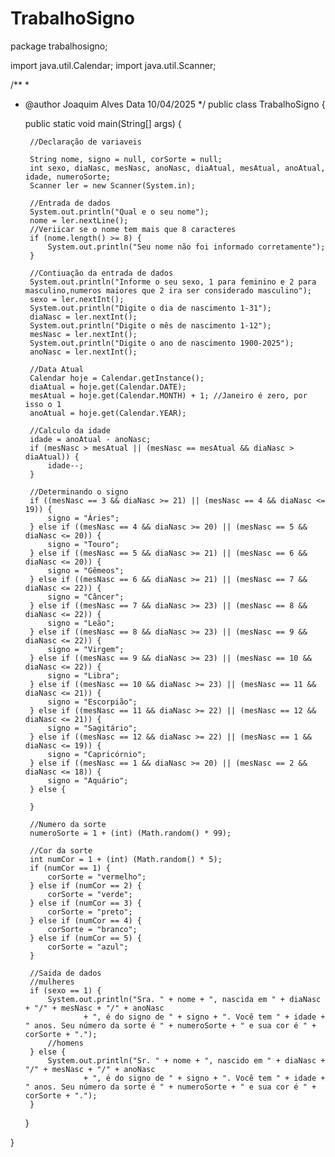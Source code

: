# TrabalhoSigno
package trabalhosigno;

import java.util.Calendar;
import java.util.Scanner;

/**
 *
 * @author Joaquim Alves Data 10/04/2025
 */
public class TrabalhoSigno {

    public static void main(String[] args) {
   
        //Declaração de variaveis

        String nome, signo = null, corSorte = null;
        int sexo, diaNasc, mesNasc, anoNasc, diaAtual, mesAtual, anoAtual, idade, numeroSorte;
        Scanner ler = new Scanner(System.in);

        //Entrada de dados
        System.out.println("Qual e o seu nome");
        nome = ler.nextLine();
        //Veriicar se o nome tem mais que 8 caracteres
        if (nome.length() >= 8) {
            System.out.println("Seu nome não foi informado corretamente");
        }

        //Contiuação da entrada de dados
        System.out.println("Informe o seu sexo, 1 para feminino e 2 para masculino,numeros maiores que 2 ira ser considerado masculino");
        sexo = ler.nextInt();
        System.out.println("Digite o dia de nascimento 1-31");
        diaNasc = ler.nextInt();
        System.out.println("Digite o mês de nascimento 1-12");
        mesNasc = ler.nextInt();
        System.out.println("Digite o ano de nascimento 1900-2025");
        anoNasc = ler.nextInt();

        //Data Atual
        Calendar hoje = Calendar.getInstance();
        diaAtual = hoje.get(Calendar.DATE);
        mesAtual = hoje.get(Calendar.MONTH) + 1; //Janeiro é zero, por isso o 1
        anoAtual = hoje.get(Calendar.YEAR);

        //Calculo da idade
        idade = anoAtual - anoNasc;
        if (mesNasc > mesAtual || (mesNasc == mesAtual && diaNasc > diaAtual)) {
            idade--;
        }

        //Determinando o signo
        if ((mesNasc == 3 && diaNasc >= 21) || (mesNasc == 4 && diaNasc <= 19)) {
            signo = "Áries";
        } else if ((mesNasc == 4 && diaNasc >= 20) || (mesNasc == 5 && diaNasc <= 20)) {
            signo = "Touro";
        } else if ((mesNasc == 5 && diaNasc >= 21) || (mesNasc == 6 && diaNasc <= 20)) {
            signo = "Gêmeos";
        } else if ((mesNasc == 6 && diaNasc >= 21) || (mesNasc == 7 && diaNasc <= 22)) {
            signo = "Câncer";
        } else if ((mesNasc == 7 && diaNasc >= 23) || (mesNasc == 8 && diaNasc <= 22)) {
            signo = "Leão";
        } else if ((mesNasc == 8 && diaNasc >= 23) || (mesNasc == 9 && diaNasc <= 22)) {
            signo = "Virgem";
        } else if ((mesNasc == 9 && diaNasc >= 23) || (mesNasc == 10 && diaNasc <= 22)) {
            signo = "Libra";
        } else if ((mesNasc == 10 && diaNasc >= 23) || (mesNasc == 11 && diaNasc <= 21)) {
            signo = "Escorpião";
        } else if ((mesNasc == 11 && diaNasc >= 22) || (mesNasc == 12 && diaNasc <= 21)) {
            signo = "Sagitário";
        } else if ((mesNasc == 12 && diaNasc >= 22) || (mesNasc == 1 && diaNasc <= 19)) {
            signo = "Capricórnio";
        } else if ((mesNasc == 1 && diaNasc >= 20) || (mesNasc == 2 && diaNasc <= 18)) {
            signo = "Aquário";
        } else {

        }

        //Numero da sorte
        numeroSorte = 1 + (int) (Math.random() * 99);

        //Cor da sorte
        int numCor = 1 + (int) (Math.random() * 5);
        if (numCor == 1) {
            corSorte = "vermelho";
        } else if (numCor == 2) {
            corSorte = "verde";
        } else if (numCor == 3) {
            corSorte = "preto";
        } else if (numCor == 4) {
            corSorte = "branco";
        } else if (numCor == 5) {
            corSorte = "azul";
        }

        //Saida de dados
        //mulheres
        if (sexo == 1) {
            System.out.println("Sra. " + nome + ", nascida em " + diaNasc + "/" + mesNasc + "/" + anoNasc
                    + ", é do signo de " + signo + ". Você tem " + idade + " anos. Seu número da sorte é " + numeroSorte + " e sua cor é " + corSorte + ".");
            //homens
        } else {
            System.out.println("Sr. " + nome + ", nascido em " + diaNasc + "/" + mesNasc + "/" + anoNasc
                    + ", é do signo de " + signo + ". Você tem " + idade + " anos. Seu número da sorte é " + numeroSorte + " e sua cor é " + corSorte + ".");
        }
    }

}
